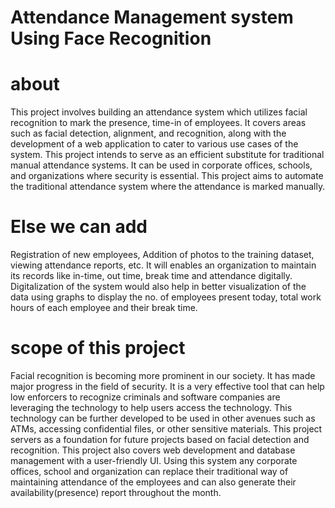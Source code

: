 # Attendance Management system Using Face Recognition

# about
This project involves building an attendance system which utilizes facial recognition to mark the presence, time-in of employees. It covers areas such as facial detection, alignment, and recognition, along with the development of a web application to cater to various use cases of the system. 
This project intends to serve as an efficient substitute for traditional manual attendance systems.
It can be used in corporate offices, schools, and organizations where security is essential.
This project aims to automate the traditional attendance system where the attendance is marked manually.

# Else we can add 
Registration of new employees, Addition of photos to the training dataset, viewing attendance reports, etc.
It will enables an organization to maintain its records like in-time, out time, break time and attendance digitally.
Digitalization of the system would also help in better visualization of the data using graphs to display the no. of employees present today, total work hours of each employee and their break time. 

# scope of this project
Facial recognition is becoming more prominent in our society. 
It has made major progress in the field of security.
It is a very effective tool that can help low enforcers to recognize criminals and software companies are leveraging the technology to help users access the technology. 
This technology can be further developed to be used in other avenues such as ATMs, accessing confidential files, or other sensitive materials. 
This project servers as a foundation for future projects based on facial detection and recognition. This project also covers web development and database management with a user-friendly UI.
Using this system any corporate offices, school and organization can replace their traditional way of maintaining attendance of the employees and can also generate their availability(presence) report throughout the month.
